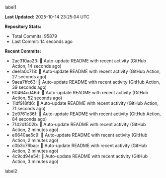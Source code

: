 
label1 
<!-- ACTIVITY_START -->
**Last Updated:** 2025-10-14 23:25:04 UTC

**Repository Stats:**
- Total Commits: 95879
- Last Commit: 14 seconds ago

**Recent Commits:**
- 2ac310aa23: 🤖 Auto-update README with recent activity (GitHub Action, 14 seconds ago)
- dee1a0c718: 🤖 Auto-update README with recent activity (GitHub Action, 27 seconds ago)
- 9aea7ffc63: 🤖 Auto-update README with recent activity (GitHub Action, 39 seconds ago)
- 60464cd46d: 🤖 Auto-update README with recent activity (GitHub Action, 52 seconds ago)
- 11df918fd6: 🤖 Auto-update README with recent activity (GitHub Action, 71 seconds ago)
- 2e9761e36f: 🤖 Auto-update README with recent activity (GitHub Action, 84 seconds ago)
- 7142d1502b: 🤖 Auto-update README with recent activity (GitHub Action, 2 minutes ago)
- e6640ae5c9: 🤖 Auto-update README with recent activity (GitHub Action, 2 minutes ago)
- c0b3c76bac: 🤖 Auto-update README with recent activity (GitHub Action, 2 minutes ago)
- 4c9cd94e54: 🤖 Auto-update README with recent activity (GitHub Action, 3 minutes ago)
<!-- ACTIVITY_END -->

label2
